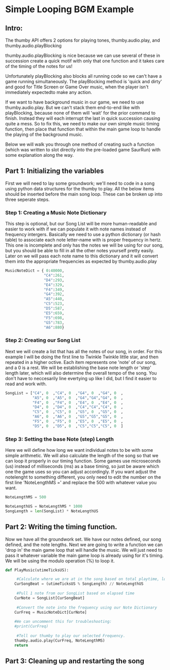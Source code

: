 # Simple Looping BGM Example

## Intro:

The thumby API offers 2 options for playing tones, thumby.audio.play, and thumby.audio.playBlocking

thumby.audio.playBlocking is nice because we can use several of these in succession create a quick motif with only that one function and it takes care of the timing of the notes for us!

Unfortunately playBlocking also blocks all running code so we can't have a game running simultaneously. The playBlocking method is 'quick and dirty' and good for Title Screen or Game Over music, when the player
isn't immediately expectedto make any action.

If we want to have background music in our game, we need to use thumby.audio.play. But we can't stack them end-to-end like with playBlocking, because none of them will 'wait' for the prior command to finish. Instead they will each interrupt the last in quick succession causing quite a mess. So to fix this, we need to make our own simple music timing function, then place that function that within the main game loop to handle the playing of the background music.

Below we will walk you through one method of creating such a function (which was written to slot directly into the pre-loaded game SaurRun) with some explanation along the way.

## Part 1: Initializing the variables

First we will need to lay some groundwork; we'll need to code in a song using python data structures for the thumby to play. All the below items should be inserted before the main song loop. These can be broken up into three seperate steps.

### Step 1: Creating a Music Note Dictionary

This step is optional, but our Song List will be more human-readable and easier to work with if we can populate it with note names instead of frequency intergers. Basically we need to use a python dictionary (or hash table) to associate each note letter-name with is proper frequency in hertz. This one is incomplete and only has the notes we will be using for our song, but you should be able to fill in all the other notes yourself pretty easily. Later on we will pass each note name to this dictionary and it will convert them into the appropriate frequencies as expected by thumby.audio.play

```python
MusicNoteDict = { 0:40000, 
                 "C4":261,
                 "D4":293,
                 "E4":329,
                 "F4":349,
                 "G4":392,
                 "A5":440,
                 "C5":523,
                 "D5":587,
                 "E5":659,
                 "F5":698,
                 "G5":783,
                 "A6":880}
```

### Step 2: Creating our Song List

Next we will create a list that has all the notes of our song, in order. For this example I will be doing the first line to Twinkle Twinkle little star, and then repeated in a higher octive. Each item represents one 'note' of our song, and a 0 is a rest. We will be establishing the base note length or 'step' length later, which will also determine the overall tempo of the song. You don't have to neccesarily line evertying up like I did, but I find it easier to read and work with.

```python
SongList = ["C4", 0  ,"C4", 0  ,"G4", 0  ,"G4", 0  ,
            "A5", 0  ,"A5", 0  ,"G4","G4","G4", 0  ,
            "F4", 0  ,"F4", 0  ,"E4", 0  ,"E4", 0  ,
            "D4", 0  ,"D4", 0  ,"C4","C4","C4", 0  ,
            "C5", 0  ,"C5", 0  ,"G5", 0  ,"G5", 0  ,
            "A6", 0  ,"A6", 0  ,"G5","G5","G5", 0  ,
            "F5", 0  ,"F5", 0  ,"E5", 0  ,"E5", 0  ,
            "D5", 0  ,"D5", 0  ,"C5","C5","C5", 0  ]
```

### Step 3: Setting the base Note (step) Length

Here we will define how long we want individual notes to be with some simple arithmetic. We will also calculate the length of the song so that we can loop it properly in our timing function. Some games use microseconds (us) instead of milliseconds (ms) as a base timing, so just be aware which one the game uses so you can adjust accordingly. If you want adjust the notelenght to something different, you only need to edit the number on the first line 'NoteLengthMS =' and replace the 500 with whatever value you want.

```python
NoteLengthMS = 500

NoteLengthUS = NoteLengthMS * 1000 
SongLength = len(SongList) * NoteLengthUS
```

## Part 2: Writing the timing function.

Now we have all the groundwork set. We have our notes defined, our song defined, and the note lengths. Next we are going to write a function we can 'drop in' the main game loop that will handle the music. We will just need to pass it whatever variable the main game loop is already using for it's timing. We will be using the modulo operation (%) to loop it.

```python
def PlayMusic(utimeTicksUS):

     #Calculate where we are at in the song based on total playtime, loop it with modulo
    CurSongBeat = (utimeTicksUS % SongLength) // NoteLengthUS
    
     #Pull 1 note from our SongList based on elapsed time
    CurNote = SongList[CurSongBeat]
    
     #Convert the note into the frequency using our Note Dictionary
    CurFreq = MusicNoteDict[CurNote]
    
    #We can uncomment this for troubleshooting: 
    #print(CurFreq)
    
     #Tell our thumby to play our selected Frequency.
    thumby.audio.play(CurFreq, NoteLengthMS)
    return
```

## Part 3: Cleaning up and restarting the song 

